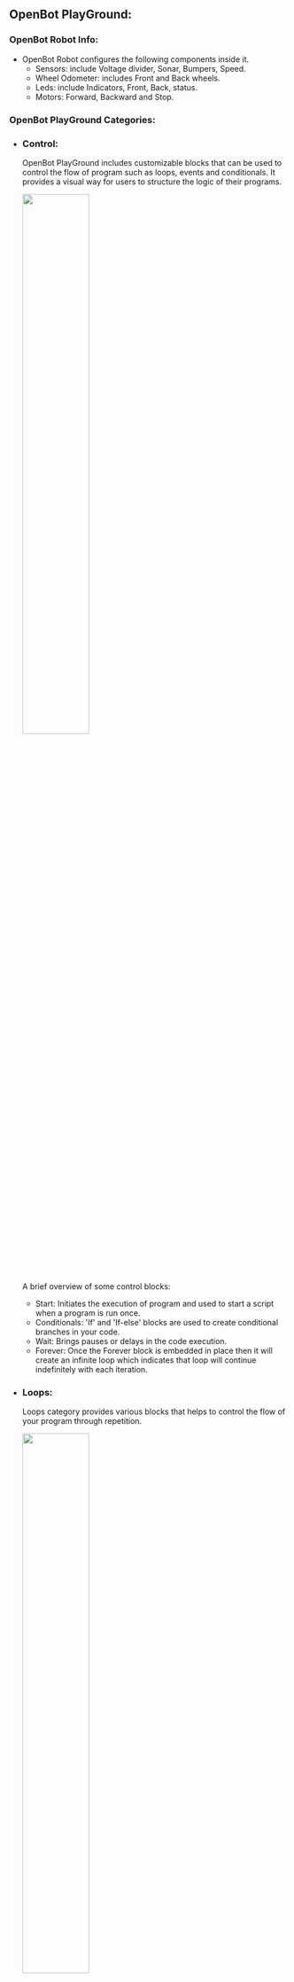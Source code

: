 ## OpenBot PlayGround:

### OpenBot Robot Info:
- OpenBot Robot configures the following components inside it.
     - Sensors: include Voltage divider, Sonar, Bumpers, Speed.
     - Wheel Odometer: includes Front and Back wheels.
     - Leds: include Indicators, Front, Back, status.
     - Motors: Forward, Backward and Stop.

### OpenBot PlayGround Categories:

- ### Control:

  OpenBot PlayGround includes customizable blocks that can be used to control the flow of program such as loops, events and conditionals. It provides a visual way for users to structure the logic of their programs.
  
    <img src="../../../../docs/images/playground_blockly_newControl.png" height="50%" width="50%"/>

    A brief overview of some control blocks:
    - Start: Initiates the execution of program and used to start a script when a program is run once.
    - Conditionals: 'If' and 'If-else' blocks are used to create conditional branches in your code.
    - Wait: Brings pauses or delays in the code execution.
    - Forever: Once the Forever block is embedded in place then it will create an infinite loop which indicates that loop will continue indefinitely with each iteration.

- ### Loops:

  Loops category provides various blocks that helps to control the flow of your program through repetition.

     <img src="../../../../docs/images/Playground_blockly_newLoops.png" height="50%" width="50%"/>

  Some loop blocks examples are listed here below:

  - Repeat: The "Repeat" block enables you to define the number of iterations for a set of blocks to be executed.
  - While: The "While" block continues executing a set of blocks as long as a specified condition remains true.

- ### Operators:

  Operators allow you to perform several operations or calculations within your program.All the Operator blocks allow you to build complex expressions and conditions according to the requirement.

  <img src="../../../../docs/images/playground_operator_blocks.png" height="50%" width="50%"/>

  Here are some common types of operators that you might find in OpenBot PlayGround:

   - Arithmetic: Addition, subtraction, multiplication, division, and other arithmetic operations are available in this category.
   - Math Operators: Blocks like "Power," "Square Root," and "Random Fraction" are used to perform more advanced mathematical computations.


- ### Variables:

  Variables are used for data storage within your blocks and inside variables category blocks allow you to declare, set, change and manipulate variables.The concept of variables in OpenBot PlayGround help you to manage and manipulate data in your programs.

  <img src="../../../../docs/images/playground_variable_blocks.png" height="50%" width="50%"/>

  Have a look on some Variable block examples:

   - Set: Set Variable block is going to assign a value to a variable.
   - Change: It will help you to modify the value of an existing variable.

- ### Lights:

  Lights are another type of category that is provided by OpenBot PlayGround which helps to make the use of indicators and can set the values of brightness dynamically.

  <img src="../../../../docs/images/playground_light_blocks.png" height="50%" width="50%"/>
 
  Below are some examples:

   - Indicators: Block used to enable indicators by turning them ON/OFF.
   - Brightness: used to set the brightness of tail and head LED by taking dynamic values.
  
  NOTE: Keeping the brightness at zero will make the brightness mode OFF and if the brightness is at the highest point ie.100 will turn ON the brightness mode.

- ### Controller:

  Certainly! When selecting a mode within the controller block, it will be applied uniformly across all other fragments within the OpenBot robot app.

  <img src="../../../../docs/images/playground_controller_blocks.png" height="50%" width="50%"/>

  Below are the examples of Controller Block:

    - Switch Controller: It helps you to choose the Controller method by either Gamepad or Phone.
    - Drive Mode: It helps you to switch the Drive Mode by either Joystick or Game or dual.
 
   <p style="color:yellow ">TIP: If you are selecting Phone as a controller then you can have only Dual as your static drive mode.  </p>

- ### Sound:

  Sound Blocks can be utilized to play sound at various modes and speeds.

  <img src="../../../../docs/images/playground_sound_blocks.png" height="50%" width="50%"/>

  Let's have some examples:

    - Playsound Speed: Helps you to play the sound as slow, medium and fast. 
    - Playsound Mode: Helps you to play the sound from any mode you want.

- ### Sensors:
 
  Sensors are the blocks which are going to return different readings for OpenBot condition and environment status .

  <img src="../../../../docs/images/playground_sensors-block.png" height="50%" width="50%"/>

  Overview:
   - Phone Sensors: Help to measure Gyroscope,Acceleration, and Magnetic readings at different axis(3-Dimensional). 
   - Car Sensors: Help to provide the different readings like Sonar, Speed. Also, it will check if bumper gets collide with an obstacle.

- ### Movement:

  As the name suggests it is responsible for the movement of Robot at any speed and in any direction and the speed limit is 0-255.

  <img src="../../../../docs/images/playground_movement_blocks.png" height="50%" width="50%"/>

  Let's have some examples:

    - Set speed: Helps to set the speed as slow, medium and fast.
    - Move: Helps to make the movement in forward or backward and left or right direction at required speed.

  Key Points:
  - if the left speed value is set lower than the right, the robot will move counterclockwise, or vice versa.
  - If you equalize the left and right speeds, it will move straight.
  - Setting a positive value on the left and a negative value on the right will cause the robot to spin.


- ### Artificial Intelligence(AI):

  OpenBot Playground provides another important block named Artificial Intelligence which further configures many features such as Object Tracking, Autopilot, Point Goal Navigation.

  <img src="../../../../docs/images/playground_ai_blocks.png" height="50%" width="50%"/>
 
   Lets understand this concept by some examples of blocks:
   - Object Tracking: Its primary function revolves around detecting objects. This AI fragment allows you to pick any object for tracking. Depending on your phone's performance, you have the flexibility to choose an object detector model. By default, this block comes equipped with the "MobileNetV1-300" model. Additionally, you have the option to manually add any model of your choice.

   <p style="color: yellow"> TIP: If you've incorporated an external modal, ensure to enable AutoSync in the playground. This feature will assist you in verifying the availability and successful download of the modal.</p>


   - AutoPilot: This snippet is also available through OpenBot Playground, utilizing data collection, wherein a pre-trained dataset (ML model CIL-Mobile-Cmd) is already integrated. Subsequently, the camera fragment is displayed on the screen, initiating the tracking of the captured path.


   - Point Goal Navigation: The primary objective of this block is to reach a designated point through navigation. You can configure the forward and left values in 3-dimensional view using the navigation models within it. When the project is executed on a phone, the point navigation fragment will be displayed on the screen with an Augmented Reality (AR) view. Subsequently, the robot will initiate movement until it successfully reaches the goal.

- ###  Advanced Artificial Intelligence(AI):

  OpenBotPlayground comes with some advancements in it and this Advanced Artificial Intelligence(AI)  is another important block inside it.

  <img src="../../../../docs/images/Advanced_AI_blocks.png" height="50%" width="50%"/>

     Multiple Detection Block:

  - This advanced module is designed for object tracking, accommodating various classes such as a person, car, book, traffic light, etc. The identification of the object is carried out by the integrated AI model. The functionality of this module is contingent upon the specified conditions.
  - The block is designed to enable multiple object detections, initializing the process for the specified class. Once the chosen class is detected, the robot will execute all tasks outlined in the subsequent 'do' statement. If the specified class is not detected within the defined number of continuous frames, the robot will proceed to execute the tasks specified in the subsequent 'do' statement. The block can be use multiple times within the playground for different classes as well. 

